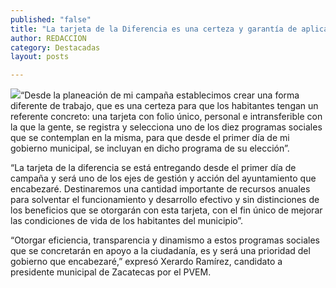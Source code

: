 ```yaml
---
published: "false"
title: "La tarjeta de la Diferencia es una certeza y garantía de aplicación de programas sociales: Xerardo Ramírez "
author: REDACCION
category: Destacadas
layout: posts

---
```


![](http://i.imgur.com/kYOs5QFm.jpg)“Desde la planeación de mi campaña establecimos crear una forma diferente de trabajo, que es una certeza para que los habitantes tengan un referente concreto: una tarjeta con folio único, personal e intransferible con la que la gente, se registra y selecciona uno de los diez programas sociales que se contemplan en la misma, para que desde el primer día de mi gobierno municipal, se incluyan en dicho programa de su elección”.

“La tarjeta de la diferencia se está entregando desde el primer día de campaña y será uno de los ejes de gestión y acción del ayuntamiento que encabezaré. Destinaremos una cantidad importante de recursos  anuales para solventar el funcionamiento y desarrollo efectivo y sin distinciones de los beneficios que se otorgarán con esta tarjeta, con el fin único de mejorar las condiciones de vida de los habitantes del municipio”. 

“Otorgar eficiencia, transparencia y dinamismo a estos programas sociales que se concretarán en apoyo a la ciudadanía, es y será una prioridad del gobierno que encabezaré,” expresó Xerardo Ramírez, candidato a presidente municipal de Zacatecas por el PVEM.

